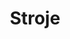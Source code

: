 ---
title: "Stroje"
description: "Vitajte v našej sekcii s najmodernejšími strojmi, kde sa precíznosť a inovácia spájajú, aby priviedli vaše projekty k životu. V našej spoločnosti sme hrdí na to, že ponúkame komplexnú škálu služieb, z ktorých každá je poháňaná špičkovou flotilou špecializovaných strojov."
---